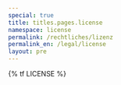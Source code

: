 ```yaml
---
special: true
title: titles.pages.license
namespace: license
permalink: /rechtliches/lizenz
permalink_en: /legal/license
layout: pre
---
```


{% tf LICENSE %}
